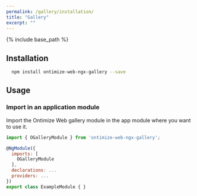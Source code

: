 ```yaml
---
permalink: /gallery/installation/
title: "Gallery"
excerpt: ""
---
```

{% include base_path %}

## Installation

```bash
  npm install ontimize-web-ngx-gallery --save
```

## Usage
<!--
### Configure angular-cli.json dependencies

You must add the module styles definition in your '*.angular-cli.json*' file styles array:

```bash
...
"styles": [
  ...
  "../node_modules/ontimize-web-ngx-gallery/styles.scss",
  ....
],
...
```

### Add the library theming
In your application '*app.scss*' file you should add the library theme.

```bash
...
@import 'node_modules/ontimize-web-ngx-gallery/o-gallery-theme.scss';
@include o-gallery-theme($theme);
...
```
-->
### Import in an application module

Import the Ontimize Web gallery module in the app module where you want to use it.

```javascript
import { OGalleryModule } from 'ontimize-web-ngx-gallery';

@NgModule({
  imports: [
    OGalleryModule
  ],
  declarations: ...
  providers: ...
})
export class ExampleModule { }
```
